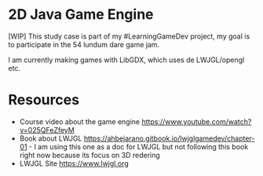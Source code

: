 # 2D Java Game Engine

[WIP] This study case is part of my #LearningGameDev project, my goal is to participate in the 54 lundum dare game jam. 

I am currently making games with LibGDX, which uses de LWJGL/opengl etc.

# Resources 
- Course video about the game engine https://www.youtube.com/watch?v=025QFeZfeyM
- Book about LWJGL https://ahbejarano.gitbook.io/lwjglgamedev/chapter-01 - I am using this one as a doc for LWJGL but not following this book right now because its focus on 3D redering
- LWJGL Site https://www.lwjgl.org 